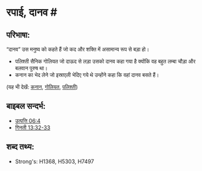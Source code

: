 # रपाई, दानव #

## परिभाषा: ##

“दानव” उस मनुष्य को कहते हैं जो कद और शक्ति में असामान्य रूप से बड़ा हो।

* पलिश्ती सैनिक गोलियत जो दाऊद से लड़ा उसको दानव कहा गया है क्योंकि वह बहुत लम्बा चौड़ा और बलवान पुरुष था।
* कनान का भेद लेने जो इस्राएली भेदिए गये थे उन्होंने कहा कि वहां दानव बसते हैं।

(यह भी देखें: [कनान](../names/canaan.md), [गोलियत](../names/goliath.md), [पलिश्ती](../names/philistines.md))

## बाइबल सन्दर्भ: ##

* [उत्पत्ति 06:4](rc://hi/tn/help/gen/06/04)
* [गिनती 13:32-33](rc://hi/tn/help/num/13/32)

## शब्द तथ्य: ##

* Strong's: H1368, H5303, H7497
